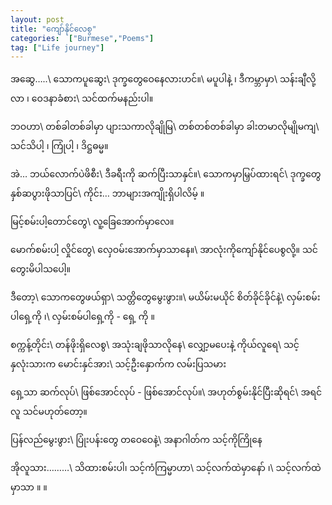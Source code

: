 ```yaml
---
layout: post
title: "ကျော်နိုင်လေစွ"
categories:  ["Burmese","Poems"]
tag: ["Life journey"]
---
```


အဆွေ…..\\
သောကပူဆွေး\\
ဒုက္ခတွေဝေနေလားဟင်။\\
မပူပါနဲ့ ၊ ဒီကမ္ဘာမှာ\\
သန်းချီလို့လာ ၊ ဝေဒနာခံစား\\
သင်ထက်မနည်းပါ။

ဘဝဟာ\\
တစ်ခါတစ်ခါမှာ ပျားသကာလိုချိုမြ\\
တစ်တစ်တစ်ခါမှာ ခါးတမာလိုမျိုမကျ\\
သင်သိပါ့ ၊ ကြုံပါ့ ၊ ဒိဋ္ဌဓမ္မ။
<!-- more -->

အဲ… ဘယ်လောက်ပဲဖိစီး\\
ဒီခရီးကို ဆက်ပြီးသာနှင်။\\
သောကမှာမြှပ်ထားရင်\\
ဒုက္ခတွေ နှစ်ဆပွားဖိုသာပြင်\\
ကိုင်း… ဘာများအကျိုးရှိပါလိမ့် ။

မြင့်စမ်းပါ့တောင်တွေ\\
လူ့ခြေအောက်မှာလေ။


မောက်စမ်းပါ့ လှိုင်တွေ\\
လှေဝမ်းအောက်မှာသာနေ။\\
အာလုံးကိုကျော်နိုင်ပေစွလို့။
သင်တွေးမိပါသပေါ့။


ဒီတော့\\
သောကတွေဖယ်ရှာ\\
သတ္တိတွေမွေးဖွား။\\
မယိမ်းမယိုင် စိတ်ခိုင်ခိုင်နဲ့\\
လှမ်းစမ်းပါရှေ့ကို ၊\\
လှမ်းစမ်ပါရှေ့ကို  - ရှေ့ ကို ။

စက္ကန့်တိုင်း\\
တန်ဖိုးရှိလေစွ\\
အသုံးချဖိုသာလိုနေ\\
လျှော့မပေးနဲ့ ကိုယ်လူရေ\\
သင့်နှလုံးသားက မောင်းနှင်အား\\
သင့်ဦးနှောက်က လမ်းပြသမား

ရှေ့သာ ဆက်လုပ်\\
ဖြစ်အောင်လုပ် - ဖြစ်အောင်လုပ်။\\
အဟုတ်စွမ်းနိုင်ပြီးဆိုရင်\\
အရင်လူ သင်မဟုတ်တော့။


ပြန်လည်မွေးဖွား\\
ပြုံးပန်းတွေ တဝေဝေနဲ့\\
အနာဂါတ်က သင့်ကိုကြိုနေ

အိုလူသား………\\
သိထားစမ်းပါ၊ သင့်ကံကြမ္မာဟာ\\
သင့်လက်ထဲမှာနော် ၊\\
သင့်လက်ထဲမှာသာ ။   ။
